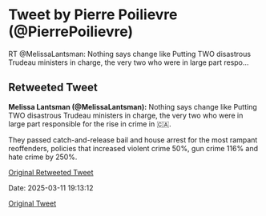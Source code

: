 # Tweet by Pierre Poilievre (@PierrePoilievre)

RT @MelissaLantsman: Nothing says change like Putting TWO disastrous Trudeau ministers in charge, the very two who were in large part respo…

## Retweeted Tweet

**Melissa Lantsman (@MelissaLantsman):** Nothing says change like Putting TWO disastrous Trudeau ministers in charge, the very two who were in large part responsible for the rise in crime in 🇨🇦. 

They passed catch-and-release bail and house arrest for the most rampant reoffenders, policies that increased violent crime 50%, gun crime 116% and hate crime by 250%.

[Original Retweeted Tweet](https://x.com/MelissaLantsman/status/1899175892972163101)

Date: 2025-03-11 19:13:12

[Original Tweet](https://x.com/PierrePoilievre/status/1899539118507569527)
